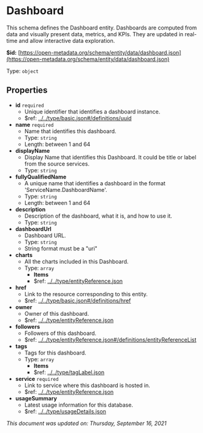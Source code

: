 # Dashboard

This schema defines the Dashboard entity. Dashboards are computed from data and visually present data, metrics, and KPIs. They are updated in real-time and allow interactive data exploration.

**$id:** [https://open-metadata.org/schema/entity/data/dashboard.json](https://open-metadata.org/schema/entity/data/dashboard.json)

Type: `object`

## Properties

* **id** `required`
  * Unique identifier that identifies a dashboard instance.
  * $ref: [../../type/basic.json\#/definitions/uuid](../types/basic.md#uuid)
* **name** `required`
  * Name that identifies this dashboard.
  * Type: `string`
  * Length: between 1 and 64
* **displayName**
  * Display Name that identifies this Dashboard. It could be title or label from the source services.
  * Type: `string`
* **fullyQualifiedName**
  * A unique name that identifies a dashboard in the format 'ServiceName.DashboardName'.
  * Type: `string`
  * Length: between 1 and 64
* **description**
  * Description of the dashboard, what it is, and how to use it.
  * Type: `string`
* **dashboardUrl**
  * Dashboard URL.
  * Type: `string`
  * String format must be a "uri"
* **charts**
  * All the charts included in this Dashboard.
  * Type: `array`
    * **Items**
    * $ref: [../../type/entityReference.json](../types/entityreference.md)
* **href**
  * Link to the resource corresponding to this entity.
  * $ref: [../../type/basic.json\#/definitions/href](../types/basic.md#href)
* **owner**
  * Owner of this dashboard.
  * $ref: [../../type/entityReference.json](../types/entityreference.md)
* **followers**
  * Followers of this dashboard.
  * $ref: [../../type/entityReference.json\#/definitions/entityReferenceList](../types/entityreference.md#entityreferencelist)
* **tags**
  * Tags for this dashboard.
  * Type: `array`
    * **Items**
    * $ref: [../../type/tagLabel.json](../types/taglabel.md)
* **service** `required`
  * Link to service where this dashboard is hosted in.
  * $ref: [../../type/entityReference.json](../types/entityreference.md)
* **usageSummary**
  * Latest usage information for this database.
  * $ref: [../../type/usageDetails.json](../types/usagedetails.md)

_This document was updated on: Thursday, September 16, 2021_

